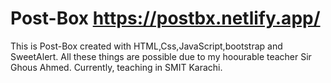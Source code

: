 # Post-Box https://postbx.netlify.app/
This is Post-Box created with HTML,Css,JavaScript,bootstrap and SweetAlert.
All these things are possible due to my hoourable teacher Sir Ghous Ahmed.
Currently, teaching in SMIT Karachi.
